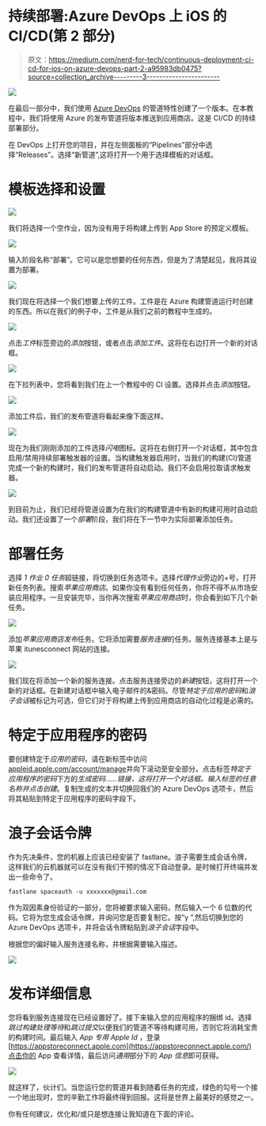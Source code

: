 # 持续部署:Azure DevOps 上 iOS 的 CI/CD(第 2 部分)

> 原文：<https://medium.com/nerd-for-tech/continuous-deployment-ci-cd-for-ios-on-azure-devops-part-2-a95983db0475?source=collection_archive---------3----------------------->

![](img/5de5632e53cf353c9abd25d468432c5c.png)

在最后一部分中，我们使用 [Azure DevOps](https://dev.azure.com/) 的管道特性创建了一个版本。在本教程中，我们将使用 Azure 的发布管道将版本推送到应用商店。这是 CI/CD 的持续部署部分。

在 DevOps 上打开您的项目，并在左侧面板的“Pipelines”部分中选择“Releases”。选择“新管道”,这将打开一个用于选择模板的对话框。

# 模板选择和设置

![](img/62a9c68ecd5ae001de5df61c2fe88b19.png)

我们将选择一个空作业，因为没有用于将构建上传到 App Store 的预定义模板。

![](img/dc5f7b8b4463acc68b7eacc5cceaed62.png)

输入阶段名称“部署”。它可以是您想要的任何东西，但是为了清楚起见，我将其设置为部署。

![](img/3409bfb049de7fcdae5eaedd251e0a5b.png)

我们现在将选择一个我们想要上传的工件。工件是在 Azure 构建管道运行时创建的东西。所以在我们的例子中，工件是从我们之前的教程中生成的。

![](img/4d7ecd953872964cab035df43640b1bc.png)

点击*工件*标签旁边的*添加*按钮，或者点击*添加工件*。这将在右边打开一个新的对话框。

![](img/fb732596182a9f7e7333f05fa0919ef3.png)

在下拉列表中，您将看到我们在上一个教程中的 CI 设置。选择并点击*添加*按钮。

![](img/5ff71758003fe42d876171b3de1a68e0.png)

添加工件后，我们的发布管道将看起来像下面这样。

![](img/fe60c02ce1f47e987484eaf0ac52ec17.png)

现在为我们刚刚添加的工件选择*闪电*图标。这将在右侧打开一个对话框，其中包含启用/禁用持续部署触发器的设置。当构建触发器启用时，当我们的构建(CI)管道完成一个新的构建时，我们的发布管道将自动启动。我们不会启用拉取请求触发器。

![](img/2db2af43d16aae1d383f7d61597949be.png)

到目前为止，我们已经将管道设置为在我们的构建管道中有新的构建可用时自动启动。我们还设置了一个*部署*阶段，我们将在下一节中为实际部署添加任务。

# 部署任务

选择 *1 作业 0 任务*超链接，将切换到任务选项卡。选择*代理作业*旁边的+号，打开新任务列表。搜索*苹果应用商店*。如果你没有看到任何任务，你将不得不从市场安装应用程序。一旦安装完毕，当你再次搜索*苹果应用商店*时，你会看到如下几个新任务。

![](img/ba805fb5fc039905c52a0183fc9894e5.png)

添加*苹果应用商店发布*任务。它将添加需要*服务连接*的任务。服务连接基本上是与苹果 itunesconnect 网站的连接。

![](img/278b49841bc3906fc17f1e949d79bbaa.png)

我们现在将添加一个新的服务连接。点击服务连接旁边的*新建*按钮，这将打开一个新的对话框。在新建对话框中输入电子邮件的&密码。尽管*特定于应用的密码*和*浪子会话*被标记为可选，但它们对于将构建上传到应用商店的自动化过程是必需的。

# 特定于应用程序的密码

要创建特定于*应用的密码*，请在新标签中访问[appleid.apple.com/account/manage](https://appleid.apple.com/account/manage)并向下滚动至安全部分。点击标签*特定于应用程序的密码*下方的*生成密码……*链接，这将打开一个对话框。输入标签的任意名称并点击*创建*。复制生成的文本并切换回我们的 Azure DevOps 选项卡，然后将其粘贴到特定于应用程序的密码字段下。

# 浪子会话令牌

作为先决条件，您的机器上应该已经安装了 fastlane。浪子需要生成会话令牌，这样我们的云机器就可以在没有我们干预的情况下自动登录。是时候打开终端并发出一些命令了。

`fastlane spaceauth -u xxxxxxx@gmail.com`

作为双因素身份验证的一部分，您将被要求输入密码，然后输入一个 6 位数的代码。它将为您生成会话令牌，并询问您是否要复制它。按“y ”,然后切换到您的 Azure DevOps 选项卡，并将会话令牌粘贴到*浪子会话*字段中。

根据您的偏好输入服务连接名称，并根据需要输入描述。

![](img/1b3ac20c401f19e8eb234f7368d2f0a0.png)

# 发布详细信息

您将看到服务连接现在已经设置好了。接下来输入您的应用程序的捆绑 id。选择*跳过构建处理等待*和*跳过提交*以便我们的管道不等待构建可用，否则它将消耗宝贵的构建时间。最后输入 *App 专用 Apple Id* ，登录[https://appstoreconnect.apple.com](https://appstoreconnect.apple.com/)点击你的 App 查看详情，最后访问*通用*部分下的 *App 信息*即可获得。

![](img/db059cca295a816e235730ae5b756385.png)

就这样了，伙计们。当您运行您的管道并看到随着任务的完成，绿色的勾号一个接一个地出现时，您的辛勤工作将最终得到回报。这将是世界上最美好的感觉之一。

你有任何建议，优化和/或只是想连接让我知道在下面的评论。